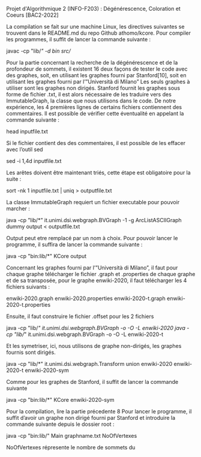Projet d'Algorithmique 2 (INFO-F203) : Dégénérescence, Coloration et Coeurs [BAC2-2022] 

La compilation se fait sur une machine Linux, les directives suivantes se trouvent dans le README.md
du repo Github athomo/kcore.
Pour compiler les programmes, il suffit de lancer la commande suivante :

javac -cp "lib/*" -d bin src/*

Pour la partie concernant la recherche de la dégénérescence et de la profondeur de sommets, il existent
16
deux façons de tester le code avec des graphes, soit, en utilisant les graphes fourni par Stanford[10],
soit en utilisant les graphes fourni par l’”Università di Milano” Les seuls graphes à utiliser
sont les graphes non dirigés.
Stanford fournit les graphes sous forme de fichier .txt, il est alors nécessaire de les traduire vers des ImmutableGraph,
la classe que nous utilisons dans le code. De notre expérience, les 4 premières lignes de
certains fichiers contiennent des commentaires. Il est possible de vérifier cette éventualité en appelant
la commande suivante :

head inputfile.txt

Si le fichier contient des des commentaires, il est possible de les effacer avec l’outil sed

sed -i 1,4d inputfile.txt

Les arêtes doivent être maintenant triés, cette étape est obligatoire pour la suite :

sort -nk 1 inputfile.txt | uniq > outputfile.txt

La classe ImmutableGraph requiert un fichier executable pour pouvoir marcher :

java -cp ”lib/*” it.unimi.dsi.webgraph.BVGraph -1 -g ArcListASCIIGraph dummy output < outputfile.txt

Output peut etre remplacé par un nom à choix. Pour pouvoir lancer le programme, il suffira de lancer
la commande suivante :

java -cp "bin:lib/*" KCore output

Concernant les graphes fourni par l’”Università di Milano”, il faut pour chaque graphe télécharger le
fichier .graph et .properties de chaque graphe et de sa transposée, pour le graphe enwiki-2020, il faut
télécharger les 4 fichiers suivants :

enwiki-2020.graph
enwiki-2020.properties
enwiki-2020-t.graph
enwiki-2020-t.properties

Ensuite, il faut construire le fichier .offset pour les 2 fichiers

java -cp "lib/*" it.unimi.dsi.webgraph.BVGraph -o -O -L enwiki-2020
java -cp "lib/*" it.unimi.dsi.webgraph.BVGraph -o -O -L enwiki-2020-t

Et les symetriser, ici, nous utilisons de graphe non-dirigés, les graphes fournis sont dirigés.

java -cp "lib/*" it.unimi.dsi.webgraph.Transform union enwiki-2020 enwiki-2020-t enwiki-2020-sym

Comme pour les graphes de Stanford, il suffit de lancer la commande suivante

java -cp "bin:lib/*" KCore enwiki-2020-sym


Pour la compilation, lire la partie précedente 8 Pour lancer le programme, il suffit d’avoir un graphe
non dirigé fourni par Stanford et introduire la commande suivante depuis le dossier root :

java -cp "bin:lib/" Main graphname.txt NoOfVertexes

NoOfVertexes répresente le nombre de sommets du
